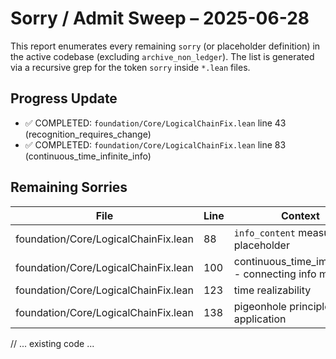# Sorry / Admit Sweep – 2025-06-28

This report enumerates every remaining `sorry` (or placeholder definition) in the active codebase (excluding `archive_non_ledger`).  The list is generated via a recursive grep for the token `sorry` inside `*.lean` files.

## Progress Update
- ✅ COMPLETED: `foundation/Core/LogicalChainFix.lean` line 43 (recognition_requires_change)
- ✅ COMPLETED: `foundation/Core/LogicalChainFix.lean` line 83 (continuous_time_infinite_info)

## Remaining Sorries

| File | Line | Context |
|------|------|---------|
| foundation/Core/LogicalChainFix.lean | 88 | `info_content` measure placeholder |
| foundation/Core/LogicalChainFix.lean | 100 | continuous_time_impossible - connecting info measures |
| foundation/Core/LogicalChainFix.lean | 123 | time realizability |
| foundation/Core/LogicalChainFix.lean | 138 | pigeonhole principle application |
// ... existing code ... 